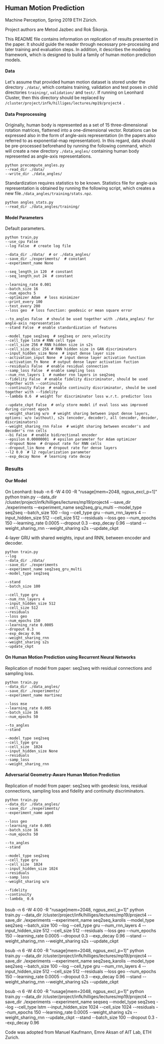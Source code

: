 ## Human Motion Prediction

Machine Perception, Spring 2019 ETH Zürich.

Project authors are Metod Jazbec and Rok Šikonja.

This README file contains information on replication of results presented in the paper. It should guide the reader through
necessary pre-processing and later training and evaluation steps. In addition, it describes the modeling framework, which
is designed to build a family of human motion prediction models. 

#### Data

Let's assume that provided human motion dataset is stored under the directory ```./data/```, which contains training,
validation and test poses in child directories ```training/```, ```validation/``` and ```test/```. If running on Leonhard
Cluster, then this directory should be replaced by ```/cluster/project/infk/hilliges/lectures/mp19/project4 ```.


#### Data Preprocessing

Originally, human body is represented as a set of 15 three-dimensional rotation matrices, flattened into a one-dimensional
vector. Rotations can be expressed also in the form of angle-axis representation (in the papers also referred to as exponential-map representation). In this regard, data should be pre-processed
beforehand by running the following command, which will create a new directory ```./data_angles/``` containing human body
represented as angle-axis representations.

```
python precompute_angles.py 
--read_dir ./data/
--write_dir ./data_angles/
```

Standardization requires statistics to be known. Statistics file for angle-axis representation is obtained by running the
following script, which creates a new file```./data_angles/training/stats.npz```.

```
python angles_stats.py
--read_dir ./data_angles/training/
```

#### Model Parameters

Default parameters.

```
python train.py
--use_cpu False
--log False  # create log file

--data_dir ./data/  # or ./data_angles/
--save_dir ./experiments/  # constant
--experiment_name None

--seq_length_in 120  # constant
--seq_length_out 24  # constant

--learning_rate 0.001
--batch_size 16
--num_epochs 5
--optimizer Adam  # loss minimizer
--print_every 100
--test_every 200
--loss geo  # loss function: geodesic or mean square error

--to_angles False  # should be used together with ./data_angles/ for angle-axis representation 
--stand False  # enable standardization of features

--model_type seq2seq  # seq2seq or zero_velocity
--cell_type lstm # RNN cell type
--cell_size 256 # RNN hidden size in s2s
--cell_size_disc 256 # RNN hidden size in GAN discriminators
--input_hidden_size None  # input dense layer size
--activation_input None  # input dense layer activation function
--activation_fn None  # output dense layer activation fuction
--residuals False  # enable residual connection
--samp_loss False  # enable sampling loss
--num_rnn_layers 1  # number rnn layers in seq2seq
--fidelity False  # enable fidelity discriminator, should be used together with --continuity
--continuity False  # enable continuity discriminator, should be used together with --fidelity
--lambda 0.6  # weight for discriminator loss w.r.t. predictor loss

--update_ckpt False  # only store model if eval loss was improved during current epoch
--weight_sharing w/o  # weight sharing between input dense layers, options: w/o (without), s2s (encoder, decoder), all (encoder, decoder, discriminators)
--weight_sharing_rnn False  # weight sharing between encoder's and decoder's rnn cells
--bi False  # enable bidirectional encoder
--epsilon 0.00000001  # epsilon parameter for Adam optimizer
--dropout None  # dropout rate for RNN cells
--dropout_lin None  # dropout rate for dense layers
--l2 0.0  # l2 regularization parameter
--exp_decay None  # learning rate decay
```

### Results

#### Our Model

On Leonhard: bsub -n 6 -W 4:00 -R "rusage[mem=2048, ngpus_excl_p=1]" python train.py --data_dir /cluster/project/infk/hilliges/lectures/mp19/project4 --save_dir ./experiments --experiment_name seq2seq_gru_multi --model_type seq2seq --batch_size 100 --log --cell_type gru --num_rnn_layers 4 --input_hidden_size 512 --cell_size 512 --residuals --loss geo --num_epochs 150 --learning_rate 0.0005 --dropout 0.3 --exp_decay 0.96 --stand --weight_sharing_rnn --weight_sharing s2s --update_ckpt

4-layer GRU with shared weights, input and RNN, between encoder and decoder.  

```
python train.py 
--log
--data_dir ./data/
--save_dir ./experiments 
--experiment_name seq2seq_gru_multi 
--model_type seq2seq

--stand 
--batch_size 100 

--cell_type gru 
--num_rnn_layers 4 
--input_hidden_size 512 
--cell_size 512 
--residuals 
--loss geo 
--num_epochs 150 
--learning_rate 0.0005 
--dropout 0.3 
--exp_decay 0.96  
--weight_sharing_rnn 
--weight_sharing s2s 
--update_ckpt
```




#### On Human Motion Prediction using Recurrent Neural Networks

Replication of model from paper: seq2seq with residual connections and sampling loss.

```
python train.py
--data_dir ./data_angles/
--save_dir ./experiments/ 
--experiment_name martinez

--loss mse
--learning_rate 0.005
--batch_size 16
--num_epochs 50

--to_angles
--stand

--model_type seq2seq 
--cell_type gru
--cell_size  1024
--input_hidden_size None
--residuals
--samp_loss
--weight_sharing_rnn
```

#### Adversarial Geometry-Aware Human Motion Prediction

Replication of model from paper: seq2seq with geodesic loss, residual connections, sampling loss and fidelity and 
continuity discriminators.
```
python train.py
--data_dir ./data_angles/
--save_dir ./experiments/ 
--experiment_name aged

--loss geo
--learning_rate 0.005
--batch_size 16
--num_epochs 50

--to_angles
--stand

--model_type seq2seq 
--cell_type gru
--cell_size  1024
--input_hidden_size 1024
--residuals
--samp_loss
--weight_sharing w/o

--fidelity
--continuity
--lambda_ 0.6
```

####

bsub -n 6 -W 4:00 -R "rusage[mem=2048, ngpus_excl_p=1]" python train.py --data_dir /cluster/project/infk/hilliges/lectures/mp19/project4 --save_dir ./experiments --experiment_name seq2seq_karolis --model_type seq2seq --batch_size 100 --log --cell_type gru --num_rnn_layers 4 --input_hidden_size 512 --cell_size 512 --residuals --loss geo --num_epochs 150 --learning_rate 0.0005 --dropout 0.3 --exp_decay 0.96 --stand --weight_sharing_rnn --weight_sharing s2s --update_ckpt

bsub -n 6 -W 4:00 -R "rusage[mem=2048, ngpus_excl_p=1]" python train.py --data_dir /cluster/project/infk/hilliges/lectures/mp19/project4 --save_dir ./experiments --experiment_name seq2seq_karolis --model_type seq2seq --batch_size 100 --log --cell_type gru --num_rnn_layers 4 --input_hidden_size 512 --cell_size 512 --residuals --loss geo --num_epochs 150 --learning_rate 0.0005 --dropout 0.3 --exp_decay 0.96 --stand --weight_sharing_rnn --weight_sharing s2s --update_ckpt



bsub -n 6 -W 4:00 -R "rusage[mem=2048, ngpus_excl_p=1]" python train.py --data_dir /cluster/project/infk/hilliges/lectures/mp19/project4 --save_dir ./experiments --experiment_name seqseq --model_type seq2seq --log --cell_type lstm --input_hidden_size 1024 --cell_size 1024 --residuals --num_epochs 150 --learning_rate 0.0005 --weight_sharing s2s --weight_sharing_rnn --update_ckpt --stand --batch_size 100 --dropout 0.3 --exp_decay 0.96


Code was adopted from Manuel Kaufmann, Emre Aksan of AIT Lab, ETH Zurich.
